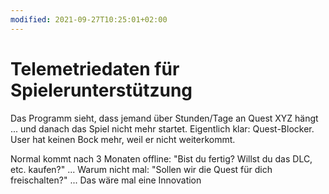 ```yaml
---
modified: 2021-09-27T10:25:01+02:00
---
```


# Telemetriedaten für Spielerunterstützung

Das Programm sieht, dass jemand über Stunden/Tage an Quest XYZ hängt ... und danach das Spiel nicht mehr startet. Eigentlich klar: Quest-Blocker. User hat keinen Bock mehr, weil er nicht weiterkommt.

Normal kommt nach 3 Monaten offline: "Bist du fertig? Willst du das DLC, etc. kaufen?" ... Warum nicht mal: "Sollen wir die Quest für dich freischalten?" ... Das wäre mal eine Innovation
